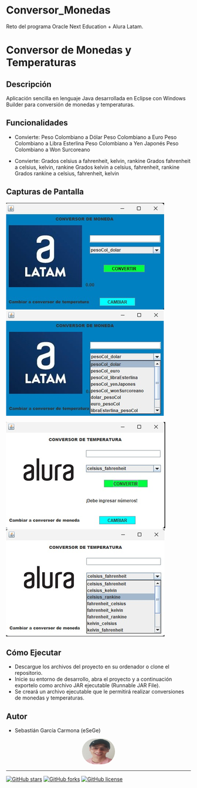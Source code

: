 # Conversor_Monedas
Reto del programa Oracle Next Education + Alura Latam.

# Conversor de Monedas y Temperaturas

## Descripción
Aplicación sencilla en lenguaje Java desarrollada en Eclipse con Windows Builder para conversión de monedas y temperaturas.

## Funcionalidades
- Convierte:
Peso Colombiano a Dólar 
Peso Colombiano a Euro
Peso Colombiano a Libra Esterlina
Peso Colombiano a Yen Japonés
Peso Colombiano a Won Surcoreano

- Convierte:
Grados celsius a fahrenheit, kelvin, rankine
Grados fahrenheit a celsius, kelvin, rankine
Grados kelvin a celsius, fahrenheit, rankine
Grados rankine a celsius, fahrenheit, kelvin



## Capturas de Pantalla
![Captura 1.](src/images/cap1.jpeg)                           ![Captura 2](src/images/cap2.jpeg)

![Captura 3](src/images/cap3.jpeg)                            ![Captura 4](src/images/cap4.jpeg)




## Cómo Ejecutar
- Descargue los archivos del proyecto en su ordenador o clone el repositorio.
- Inicie su entorno de desarrollo, abra el proyecto y a continuación exportelo como archivo JAR ejecutable (Runnable JAR File).
- Se creará un archivo ejecutable que le permitirá realizar conversiones de monedas y temperaturas.



## Autor
- Sebastián García Carmona (eSeGe)

<p align="center">
  <img src="src/images/cap6.png" alt="Foto del autor" width="90" height="70" style="border-radius: 200px;">
</p>


---

[![GitHub stars](https://img.shields.io/github/stars/tuusuario/turepositorio.svg)](https://github.com/tuusuario/turepositorio/stargazers)
[![GitHub forks](https://img.shields.io/github/forks/tuusuario/turepositorio.svg)](https://github.com/tuusuario/turepositorio/network)
[![GitHub license](https://img.shields.io/github/license/tuusuario/turepositorio.svg)](https://github.com/tuusuario/turepositorio/blob/master/LICENSE)
